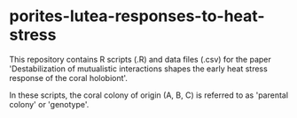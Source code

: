 # porites-lutea-responses-to-heat-stress

This repository contains R scripts (.R) and data files (.csv) for the paper 'Destabilization of mutualistic interactions shapes the early heat stress response of the coral holobiont'.

In these scripts, the coral colony of origin (A, B, C) is referred to as 'parental colony' or 'genotype'.

